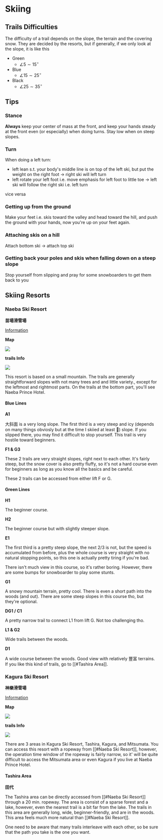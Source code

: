 # Skiing

## Trails Difficulties

The difficulty of a trail depends on the slope, the terrain and the covering snow. They are decided by the resorts, but if generally, if we only look at the slope, it is like this

- Green
	- $\angle 5 \sim 15 ^\circ$
- Blue
	- $\angle 15 \sim 25 ^\circ$
- Black
	- $\angle 25 \sim 35 ^\circ$

## Tips

### Stance

**Always** keep your center of mass at the front, and keep your hands steady at the front even (or especially) when doing turns. Stay low when on steep slopes.

### Turn

When doing a left turn:

- left lean s.t. your body's middle line is on top of the left ski, but put the weight on the right foot -> right ski will left turn
- left rotate your left foot i.e. move emphasis for left foot to little toe -> left ski will follow the right ski i.e. left turn

vice versa

### Getting up from the ground

Make your feet i.e. skis toward the valley and head toward the hill, and push the ground with your hands, now you're up on your feet again.

### Attaching skis on a hill

Attach bottom ski -> attach top ski

### Getting back your poles and skis when falling down on a steep slope

Stop yourself from slipping and pray for some snowboarders to get them back to you

## Skiing Resorts

### Naeba Ski Resort 

**苗場滑雪場**

[Information](https://www.princehotels.com/en/ski/naeba/index.html)

**Map**

![](https://i.imgur.com/MKHagye.jpg)

**trails Info**

![](https://i.imgur.com/KyA2OmC.png)

This resort is based on a small mountain. The trails are generally straightforward slopes with not many trees and and little variety., except for the leftmost and rightmost parts. On the trails at the bottom part, you'll see Naeba Prince Hotel.

#### Blue Lines

**A1**

大斜面 is a very long slope. The first third is a very steep and icy (depends on many things obviosly but at the time I skiied at least 🥲) slope. If you slipped there, you may find it difficult to stop yourself. This trail is very hostile toward beginners.

**F1 & G3**

These 2 trails are very straight slopes, right next to each other. It's fairly steep, but the snow cover is also pretty fluffy, so it's not a hard course even for beginners as long as you know all the basics and be careful.

These 2 trails can be accessed from either lift F or G.

#### Green Lines

**H1**

The beginner course.

**H2**

The beginner course but with slightly steeper slope.

**E1**

The first third is a pretty steep slope, the next 2/3 is not, but the speed is accumulated from before, plus the whole course is very straight with no natural stopping points, so this one is actually pretty tiring if you're bad.

There isn't much view in this course, so it's rather boring. However, there are some bumps for snowboarder to play some stunts.

**G1**

A snowy mountain terrain, pretty cool. There is even a short path into the woods (and out). There are some steep slopes in this course tho, but they're optional.

**DG1 / C1**

A pretty narrow trail to connect L1 from lift G. Not too challenging tho.

**L1 & G2**

Wide trails between the woods.

**D1**

A wide course between the woods. Good view with relatively 豐富 terrains. If you like this kind of trails, go to [[#Tashira Area]].

### Kagura Ski Resort

**神樂滑雪場**

[Information](https://www.princehotels.com/en/ski/kagura/index.html)

**Map**

![](https://i.imgur.com/8uuHNxu.jpg)

**trails Info**

![](https://i.imgur.com/rYMG8fq.png)

There are 3 areas in Kagura Ski Resort, Tashira, Kagura, and Mitsumata. You can access this resort with a ropeway from [[#Naeba Ski Resort]], however, the operation time window of the ropeway is fairly narrow, so it' will be quite difficult to access the Mitsumata area or even Kagura if you live at Naeba Prince Hotel.
 
#### Tashira Area

**田代**

The Tashira area can be directly accessed from [[#Naeba Ski Resort]] through a 20 min.  ropeway. The area is consist of a sparse forest and a lake, however, even the nearest trail is a bit far from the lake. The trails in this area are generally long, wide, beginner-friendly, and are in the woods. This area feels much more natural than [[#Naeba Ski Resort]].

One need to be aware that many trails interleave with each other, so be sure that the path you take is the one you want.